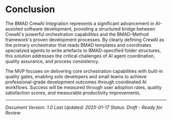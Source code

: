 # Conclusion

The BMAD CrewAI Integration represents a significant advancement in AI-assisted software development, providing a structured bridge between CrewAI's powerful orchestration capabilities and the BMAD-Method framework's proven development processes. By clearly defining CrewAI as the primary orchestrator that reads BMAD templates and coordinates specialized agents to write artefacts to BMAD-specified folder structures, this solution addresses the critical challenges of AI agent coordination, quality assurance, and process consistency.

The MVP focuses on delivering core orchestration capabilities with built-in quality gates, enabling solo developers and small teams to achieve professional-grade development outcomes through coordinated AI workflows. Success will be measured through user adoption rates, quality satisfaction scores, and measurable productivity improvements.

---

*Document Version: 1.0*
*Last Updated: 2025-01-17*
*Status: Draft - Ready for Review*
